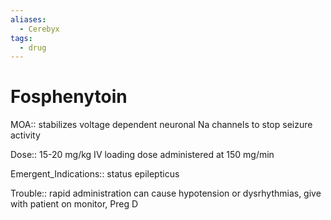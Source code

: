 ```yaml
---
aliases:
  - Cerebyx
tags:
  - drug
---
```

# Fosphenytoin

MOA:: stabilizes voltage dependent neuronal Na channels to stop seizure activity

Dose:: 15-20 mg/kg IV loading dose administered at 150 mg/min

Emergent_Indications:: status epilepticus

Trouble:: rapid administration can cause hypotension or dysrhythmias, give with patient on monitor, Preg D